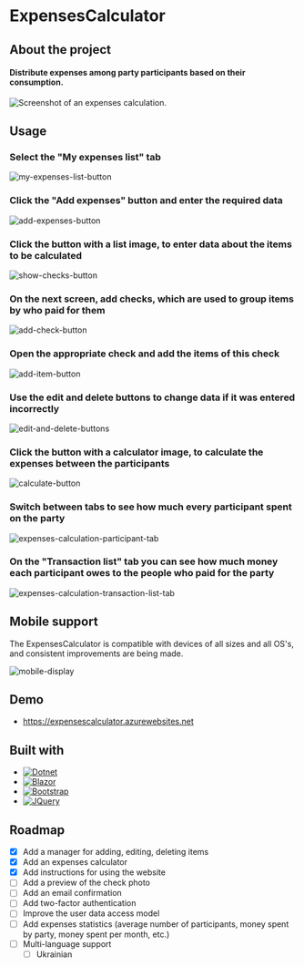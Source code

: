 # ExpensesCalculator

## About the project
#### Distribute expenses among party participants based on their consumption.
![Screenshot of an expenses calculation.](ExpensesCalculator/wwwroot/images/9-expenses-calculation-transaction-list-tab.jpg)

## Usage
### Select the "My expenses list" tab
![my-expenses-list-button](ExpensesCalculator/wwwroot/images/1-my-expenses-list-button.jpg)

### Click the "Add expenses" button and enter the required data
![add-expenses-button](ExpensesCalculator/wwwroot/images/2-add-expenses-button.jpg)

### Click the button with a list image, to enter data about the items to be calculated
![show-checks-button](ExpensesCalculator/wwwroot/images/3-show-checks-button.jpg)

### On the next screen, add checks, which are used to group items by who paid for them
![add-check-button](ExpensesCalculator/wwwroot/images/4-add-check-button.jpg)

### Open the appropriate check and add the items of this check
![add-item-button](ExpensesCalculator/wwwroot/images/5-add-item-button.jpg)

### Use the edit and delete buttons to change data if it was entered incorrectly
![edit-and-delete-buttons](ExpensesCalculator/wwwroot/images/6-edit-and-delete-buttons.jpg)

### Click the button with a calculator image, to calculate the expenses between the participants
![calculate-button](ExpensesCalculator/wwwroot/images/7-calculate-button.jpg)

### Switch between tabs to see how much every participant spent on the party
![expenses-calculation-participant-tab](ExpensesCalculator/wwwroot/images/8-expenses-calculation-participant-tab.jpg)

### On the "Transaction list" tab you can see how much money each participant owes to the people who paid for the party
![expenses-calculation-transaction-list-tab](ExpensesCalculator/wwwroot/images/9-expenses-calculation-transaction-list-tab.jpg)

## Mobile support
The ExpensesCalculator is compatible with devices of all sizes and all OS's, and consistent improvements are being made.

![mobile-display](ExpensesCalculator/wwwroot/images/mobile-display.jpg)

## Demo
* https://expensescalculator.azurewebsites.net

## Built with 
* [![Dotnet][Dotnet.com]][Dotnet-url]
* [![Blazor][Blazor.com]][Blazor-url]
* [![Bootstrap][Bootstrap.com]][Bootstrap-url]
* [![JQuery][JQuery.com]][JQuery-url]

## Roadmap
- [x] Add a manager for adding, editing, deleting items
- [x] Add an expenses calculator
- [x] Add instructions for using the website
- [ ] Add a preview of the check photo
- [ ] Add an email confirmation
- [ ] Add two-factor authentication
- [ ] Improve the user data access model
- [ ] Add expenses statistics (average number of participants, money spent by party, money spent per month, etc.)
- [ ] Multi-language support
    - [ ] Ukrainian

<!-- MARKDOWN LINKS & IMAGES -->
[Dotnet.com]: https://img.shields.io/badge/.NET-512BD4?style=for-the-badge&logo=dotnet&logoColor=white
[Dotnet-url]: https://dotnet.microsoft.com
[Blazor.com]: https://img.shields.io/badge/Blazor-512BD4?style=for-the-badge&logo=blazor&logoColor=white
[Blazor-url]: https://dotnet.microsoft.com/en-us/apps/aspnet/web-apps/blazor
[Bootstrap.com]: https://img.shields.io/badge/Bootstrap-563D7C?style=for-the-badge&logo=bootstrap&logoColor=white
[Bootstrap-url]: https://getbootstrap.com
[JQuery.com]: https://img.shields.io/badge/jQuery-0769AD?style=for-the-badge&logo=jquery&logoColor=white
[JQuery-url]: https://jquery.com 
